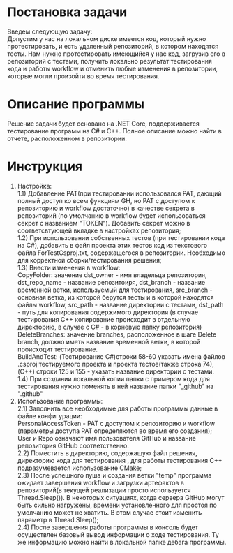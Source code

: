 # Постановка задачи<br />
 Введем следующую задачу: <br />
 Допустим у нас на локальном диске имеется код, который нужно протестировать, и есть удаленный репозиторий, в котором находятся тесты. Нам нужно протестировать имеющийся у нас код, загрузив его в репозиторий с тестами, получить локально результат тестирования кода и работы workflow и отменить любые изменения в репозитории, которые могли произойти во время тестирования.<br />
# Описание программы <br />
 Решение задачи будет основано на .NET Core, поддерживается тестирование программ на C# и C++. Полное описание можно найти в отчете, расположенном в репозитории. 
# Инструкция<br />
 1) Настройка:<br />
  1.1) Добавление PAT(при тестировании использовался PAT, дающий полный доступ ко всем функциям GH, но PAT с доступом к репозиторию и workflow достаточно) в качестве секрета в репозиторий (по умолчанию в workflow будет использоваться секрет с названием "TOKEN"). Добавить секрет можно в соответсвтующей вкладке в настройках репозитория;<br />
   1.2) При использовании собственных тестов (при тестировании кода на C#), добавить в файл проекта этих тестов код из текстового файла ForTestCsproj.txt, содержащегося в репозитории. Необходимо для корректной сборки/тестирования решения;<br />
   1.3) Внести изменения в workflow:<br />
   CopyFolder: значение dst_owner - имя владельца репозитория, dst_repo_name - название репозитоиря, dst_branch - название временной ветки, используемый для тестирования, src_branch - основная ветка, из которой берутся тесты и в которой находятся файлы workflow, src_path - название директории с тестами, dst_path - путь для копирования содержимого директория (в случае тестирования C++ копирование происходит в отдельную директорию, в случае с C# - в корневую папку репозитория)<br />
   DeleteBranches: значение branches, расположенное в шаге Delete branch, должно иметь название временной ветки, в которой происходит тестирование.<br />
   BuildAndTest: (Тестирование C#)строки 58-60 указать имена файлов .csproj тестируемого проекта и проекта тестов(также строка 74),(C++) строки 125 и 155 - указать название директории с тестами.<br />
   1.4) При создании локальной копии папки с примером кода для тестирования нужно поменять в ней название папки "_github" на ".github" <br />
 2) Использование программы:<br />
   2.1) Заполнить все необходимые для работы программы данные в файле конфигурации:<br />
   PersonalAccessToken - PAT с доступом к репозиторию и workflow (параметры доступа PAT определяются во время его создания);<br />
   User и Repo означают имя пользователя GitHub и название репозитория GitHub соответственно.<br />
   2.2) Поместить в директорию, содержащую файл решения, директорию кода для тестирования , для работы тестирования C++ подразумевается использование CMake;<br />
   2.3) После успешного пуша и создания ветки "temp" программа ожидает завершения workflow и загрузки артефактов в репозиторий(в текущей реализации просто используется Thread.Sleep()). В некоторых ситуациях, когда сервера GitHub могут быть сильно нагружены, времени установленного для простоя по умолчанию может не хватить. В этом случае стоит изменить параметр в Thread.Sleep();<br />
   2.4) После завершения работы программы в консоль будет осуществлен базовый вывод информации о ходе тестирования. Ту же информацию можно найти в локальной папке дебага программы. <br />
